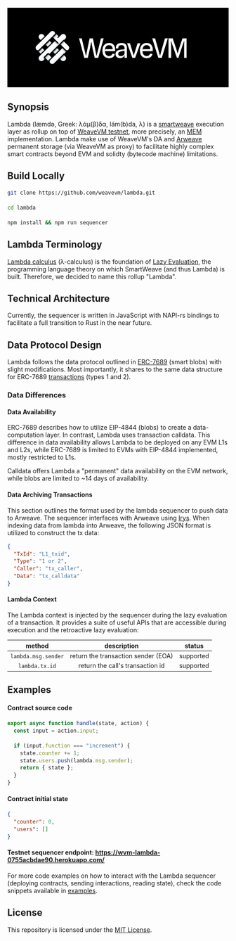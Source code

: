 <p align="center">
  <a href="https://wvm.dev">
    <img src="https://raw.githubusercontent.com/weaveVM/.github/main/profile/bg.png">
  </a>
</p>

## Synopsis 
Lambda (læmdə, Greek: λάμ(β)δα, lám(b)da, λ) is a [smartweave](https://github.com/ArweaveTeam/SmartWeave) execution layer as rollup on top of [WeaveVM testnet](https://wvm.dev), more precisely, an [MEM](https://mem.tech) implementation. Lambda make use of WeaveVM's DA and [Arweave](https://arweave.org) permanent storage (via WeaveVM as proxy) to facilitate highly complex smart contracts beyond EVM and solidty (bytecode machine) limitations.

## Build Locally

```bash
git clone https://github.com/weavevm/lambda.git

cd lambda

npm install && npm run sequencer
```

## Lambda Terminology

[Lambda calculus](https://en.wikipedia.org/wiki/Lambda_calculus) (λ-calculus) is the foundation of [Lazy Evaluation](https://en.wikipedia.org/wiki/Lazy_evaluation), the programming language theory on which SmartWeave (and thus Lambda) is built. Therefore, we decided to name this rollup "Lambda".

## Technical Architecture
Currently, the sequencer is written in JavaScript with NAPI-rs bindings to facilitate a full transition to Rust in the near future.

## Data Protocol Design

Lambda follows the data protocol outlined in [ERC-7689](https://github.com/ethereum/ERCs/pull/380/files?short_path=76e2488#diff-76e2488af7a122c34cb7c9a212513d060730dde895baa65b1ea6fbbf4e8e6216) (smart blobs) with slight modifications. Most importantly, it shares to the same data structure for ERC-7689 [transactions](https://github.com/weaveVM/blobvm-core?tab=readme-ov-file#blobvm-transactions) (types 1 and 2).

### Data Differences

#### Data Availability

ERC-7689 describes how to utilize EIP-4844 (blobs) to create a data-computation layer. In contrast, Lambda uses transaction calldata. This difference in data availability allows Lambda to be deployed on any EVM L1s and L2s, while ERC-7689 is limited to EVMs with EIP-4844 implemented, mostly restricted to L1s.

Calldata offers Lambda a "permanent" data availability on the EVM network, while blobs are limited to ~14 days of availability.


#### Data Archiving Transactions

This section outlines the format used by the lambda sequencer to push data to Arweave. The sequencer interfaces with Arweave using [Irys](https://irys.xyz). When indexing data from lambda into Arweave, the following JSON format is utilized to construct the tx data:

```json
{
  "TxId": "L1_txid",
  "Type": "1 or 2",
  "Caller": "tx_caller",
  "Data": "tx_calldata"
}
```

#### Lambda Context

The Lambda context is injected by the sequencer during the lazy evaluation of a transaction. It provides a suite of useful APIs that are accessible during execution and the retroactive lazy evaluation:

| method  | description | status |
| :-------------: |:-------------:|:-------------:|
| `lambda.msg.sender` | return the transaction sender (EOA)     |  supported       |
| `lambda.tx.id`      | return the call's transaction id     |  supported       |

## Examples

#### Contract source code
```js
export async function handle(state, action) {
  const input = action.input;

  if (input.function === "increment") {
    state.counter += 1;
    state.users.push(lambda.msg.sender);
    return { state };
  }
}
```

#### Contract initial state
```json
{
  "counter": 0,
  "users": []
}
```

#### Testnet sequencer endpoint: https://wvm-lambda-0755acbdae90.herokuapp.com/

For more code examples on how to interact with the Lambda sequencer (deploying contracts, sending interactions, reading state), check the code snippets available in [examples](./examples).

## License
This repository is licensed under the [MIT License](./LICENSE).
